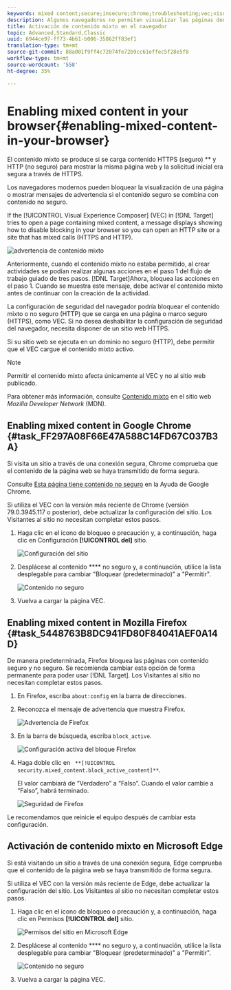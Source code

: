 ```yaml
---
keywords: mixed content;secure;insecure;chrome;troubleshooting;vec;visual experience composer;unsecure;http;https;firefox;internet explorer
description: Algunos navegadores no permiten visualizar las páginas donde se combina contenido seguro con contenido no seguro.
title: Activación de contenido mixto en el navegador
topic: Advanced,Standard,Classic
uuid: 6944ce97-ff73-4b61-b006-35862ff83ef1
translation-type: tm+mt
source-git-commit: 88a001f9ff4c72074fe72b9cc61effec5f28e5f8
workflow-type: tm+mt
source-wordcount: '558'
ht-degree: 35%

---
```



# Enabling mixed content in your browser{#enabling-mixed-content-in-your-browser}

El contenido mixto se produce si se carga contenido HTTPS (seguro) ** y HTTP (no seguro) para mostrar la misma página web y la solicitud inicial era segura a través de HTTPS.

Los navegadores modernos pueden bloquear la visualización de una página o mostrar mensajes de advertencia si el contenido seguro se combina con contenido no seguro.

If the [!UICONTROL Visual Experience Composer] (VEC) in [!DNL Target] tries to open a page containing mixed content, a message displays showing how to disable blocking in your browser so you can open an HTTP site or a site that has mixed calls (HTTPS and HTTP).

![advertencia de contenido mixto](/help/c-experiences/c-visual-experience-composer/r-troubleshoot-composer/assets/mixed_content_warning.png)

Anteriormente, cuando el contenido mixto no estaba permitido, al crear actividades se podían realizar algunas acciones en el paso 1 del flujo de trabajo guiado de tres pasos. [!DNL Target]Ahora,  bloquea las acciones en el paso 1. Cuando se muestra este mensaje, debe activar el contenido mixto antes de continuar con la creación de la actividad.

La configuración de seguridad del navegador podría bloquear el contenido mixto o no seguro (HTTP) que se carga en una página o marco seguro (HTTPS), como VEC. Si no desea deshabilitar la configuración de seguridad del navegador, necesita disponer de un sitio web HTTPS.

Si su sitio web se ejecuta en un dominio no seguro (HTTP), debe permitir que el VEC cargue el contenido mixto activo.

>[!NOTE]
>
>Permitir el contenido mixto afecta únicamente al VEC y no al sitio web publicado.

Para obtener más información, consulte [Contenido mixto](https://developer.mozilla.org/en-US/docs/Web/Security/Mixed_content) en el sitio web *Mozilla Developer Network* (MDN).

## Enabling mixed content in Google Chrome {#task_FF297A08F66E47A588C14FD67C037B3A}

Si visita un sitio a través de una conexión segura, Chrome comprueba que el contenido de la página web se haya transmitido de forma segura.

Consulte [Esta página tiene contenido no seguro](https://support.google.com/chrome/answer/1342714?hl=en) en la Ayuda de Google Chrome.

Si utiliza el VEC con la versión más reciente de Chrome (versión 79.0.3945.117 o posterior), debe actualizar la configuración del sitio. Los Visitantes al sitio no necesitan completar estos pasos.

1. Haga clic en el icono de bloqueo o precaución y, a continuación, haga clic en Configuración **[!UICONTROL del]** sitio.

   ![Configuración del sitio](/help/c-experiences/c-visual-experience-composer/r-troubleshoot-composer/assets/site-settings.png)

1. Desplácese al contenido **** no seguro y, a continuación, utilice la lista desplegable para cambiar &quot;Bloquear (predeterminado)&quot; a &quot;Permitir&quot;.

   ![Contenido no seguro](/help/c-experiences/c-visual-experience-composer/r-troubleshoot-composer/assets/insecure-content.png)

1. Vuelva a cargar la página VEC.

## Enabling mixed content in Mozilla Firefox {#task_5448763B8DC941FD80F84041AEF0A14D}

De manera predeterminada, Firefox bloquea las páginas con contenido seguro y no seguro. Se recomienda cambiar esta opción de forma permanente para poder usar [!DNL Target]. Los Visitantes al sitio no necesitan completar estos pasos.

1. En Firefox, escriba `about:config` en la barra de direcciones.
1. Reconozca el mensaje de advertencia que muestra Firefox.

   ![Advertencia de Firefox](/help/c-experiences/c-visual-experience-composer/r-troubleshoot-composer/assets/firefox.png)

1. En la barra de búsqueda, escriba `block_active`.

   ![Configuración activa del bloque Firefox](/help/c-experiences/c-visual-experience-composer/r-troubleshoot-composer/assets/firefox3.png)

1. Haga doble clic en ` **[!UICONTROL security.mixed_content.block_active_content]**`.

   El valor cambiará de “Verdadero” a “Falso”. Cuando el valor cambie a “Falso”, habrá terminado.

   ![Seguridad de Firefox](/help/c-experiences/c-visual-experience-composer/r-troubleshoot-composer/assets/firefox2.png)

Le recomendamos que reinicie el equipo después de cambiar esta configuración.

## Activación de contenido mixto en Microsoft Edge

Si está visitando un sitio a través de una conexión segura, Edge comprueba que el contenido de la página web se haya transmitido de forma segura.

Si utiliza el VEC con la versión más reciente de Edge, debe actualizar la configuración del sitio. Los Visitantes al sitio no necesitan completar estos pasos.

1. Haga clic en el icono de bloqueo o precaución y, a continuación, haga clic en Permisos **[!UICONTROL del]** sitio.

   ![Permisos del sitio en Microsoft Edge](/help/c-experiences/c-visual-experience-composer/r-troubleshoot-composer/assets/ms-edge.png)

1. Desplácese al contenido **** no seguro y, a continuación, utilice la lista desplegable para cambiar &quot;Bloquear (predeterminado)&quot; a &quot;Permitir&quot;.

   ![Contenido no seguro](/help/c-experiences/c-visual-experience-composer/r-troubleshoot-composer/assets/ms-edge-2.png)

1. Vuelva a cargar la página VEC.